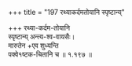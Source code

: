 +++
title = "197 रथ्याकर्दमतोयानि स्पृष्टान्य्"

+++
रथ्या-कर्दम-तोयानि  
स्पृष्टान्य् अन्त्य-श्व-वायसैः।  
मारुतेन +एव शुध्यन्ति  
पक्वे१ष्टक-चितानि च  ॥ १.१९७ ॥